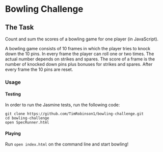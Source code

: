 
Bowling Challenge
=================

## The Task

Count and sum the scores of a bowling game for one player (in JavaScript).

A bowling game consists of 10 frames in which the player tries to knock down the 10 pins. In every frame the player can roll one or two times. The actual number depends on strikes and spares. The score of a frame is the number of knocked down pins plus bonuses for strikes and spares. After every frame the 10 pins are reset.

### Usage

#### Testing
In order to run the Jasmine tests, run the following code:
 ```
 git clone https://github.com/TimRobinson1/bowling-challenge.git
 cd bowling-challenge
 open SpecRunner.html
 ```

#### Playing
Run `open index.html` on the command line and start bowling!
